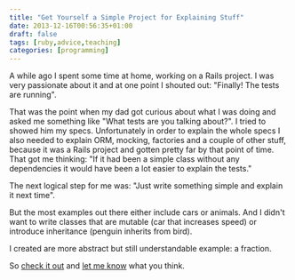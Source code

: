 ```yaml
---
title: "Get Yourself a Simple Project for Explaining Stuff"
date: 2013-12-16T00:56:35+01:00
draft: false
tags: [ruby,advice,teaching]
categories: [programming]
---
```


A while ago I spent some time at home, working on a Rails project. I was very passionate about it and at one point I shouted out: "Finally! The tests are running".

That was the point when my dad got curious about what I was doing and asked me something like "What tests are you talking about?". I tried to showed him my specs. Unfortunately in order to explain the whole specs I also needed to explain ORM, mocking, factories and a couple of other stuff, because it was a Rails project and gotten pretty far by that point of time.
That got me thinking: "If it had been a simple class without any dependencies it would have been a lot easier to explain the tests."

The next logical step for me was: "Just write something simple and explain it next time".

But the most examples out there either include cars or animals. And I didn't want to write classes that are mutable (car that increases speed) or introduce inheritance (penguin inherits from bird).

I created are more abstract but still understandable example: a fraction.

So [check it out](http://github.com/leifg/riese) and [let me know](http://twitter.com/leifg) what you think.
